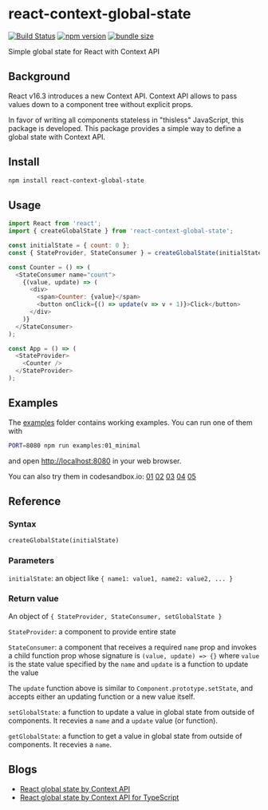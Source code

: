 # react-context-global-state

[![Build Status](https://travis-ci.com/dai-shi/react-context-global-state.svg?branch=master)](https://travis-ci.com/dai-shi/react-context-global-state)
[![npm version](https://badge.fury.io/js/react-context-global-state.svg)](https://badge.fury.io/js/react-context-global-state)
[![bundle size](https://badgen.net/bundlephobia/minzip/react-context-global-state)](https://bundlephobia.com/result?p=react-context-global-state)

Simple global state for React with Context API

## Background

React v16.3 introduces a new Context API.
Context API allows to pass values down to a component tree
without explicit props.

In favor of writing all components stateless in "thisless" JavaScript,
this package is developed.
This package provides a simple way to define a global state
with Context API.

## Install

```bash
npm install react-context-global-state
```

## Usage

```javascript
import React from 'react';
import { createGlobalState } from 'react-context-global-state';

const initialState = { count: 0 };
const { StateProvider, StateConsumer } = createGlobalState(initialState);

const Counter = () => (
  <StateConsumer name="count">
    {(value, update) => (
      <div>
        <span>Counter: {value}</span>
        <button onClick={() => update(v => v + 1)}>Click</button>
      </div>
    )}
  </StateConsumer>
);

const App = () => (
  <StateProvider>
    <Counter />
  </StateProvider>
);
```

## Examples

The [examples](examples) folder contains working examples.
You can run one of them with

```bash
PORT=8080 npm run examples:01_minimal
```

and open <http://localhost:8080> in your web browser.

You can also try them in codesandbox.io:
[01](https://codesandbox.io/s/github/dai-shi/react-context-global-state/tree/master/examples/01_minimal)
[02](https://codesandbox.io/s/github/dai-shi/react-context-global-state/tree/master/examples/02_typescript)
[03](https://codesandbox.io/s/github/dai-shi/react-context-global-state/tree/master/examples/03_actions)
[04](https://codesandbox.io/s/github/dai-shi/react-context-global-state/tree/master/examples/04_fetch)
[05](https://codesandbox.io/s/github/dai-shi/react-context-global-state/tree/master/examples/05_onmount)

## Reference

### Syntax
```
createGlobalState(initialState)
```

### Parameters
`initialState`: an object like `{ name1: value1, name2: value2, ... }`

### Return value
An object of `{ StateProvider, StateConsumer, setGlobalState }`

`StateProvider`: a component to provide entire state

`StateConsumer`: a component that receives a required `name` prop and invokes a child function prop whose signature is `(value, update) => {}` where `value` is the state value specified by the `name` and `update` is a function to update the value

The `update` function above is similar to `Component.prototype.setState`, and accepts either an updating function or a new value itself.

`setGlobalState`: a function to update a value in global state from outside of components. It recevies a `name` and a `update` value (or function).

`getGlobalState`: a function to get a value in global state from outside of components. It recevies a `name`.

## Blogs

- [React global state by Context API](https://blog.axlight.com/posts/react-global-state-by-context-api/)
- [React global state by Context API for TypeScript](https://blog.axlight.com/posts/react-global-state-by-context-api-for-typescript/)
